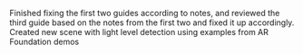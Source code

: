 Finished fixing the first two guides according to notes, and reviewed the third guide based on the notes from the first two and fixed it up accordingly.
Created new scene with light level detection using examples from AR Foundation demos